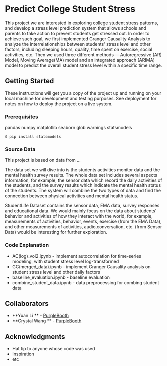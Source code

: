 # Predict College Student Stress

This project we are interested in exploring college student stress patterns, and develop a stress level prediction system that allows schools and parents to take action to prevent students get stressed out. In order to achieve such goal, we first implemented Granger Causality Analysis to analyze the interrelationships between students' stress level and other factors, including sleeping hours, quality, time spent on exercise, social activities, etc. Then we used three different methods -- Autoregressive (AR) Model, Moving Average(MA) model and an integrated approach (ARIMA) model to predict the overall student stress level within a specific time range.

## Getting Started

These instructions will get you a copy of the project up and running on your local machine for development and testing purposes. See deployment for notes on how to deploy the project on a live system.

### Prerequisites

pandas
numpy
matplotlib
seaborn
glob
warnings
statsmodels

```
$ pip install statsmodels
```

### Source Data
This project is based on data from  ...

The data set we will dive into is the students activities monitor data and the mental health survey results. The whole data set includes several aspects information, for example, the sensor data which record the daily activities of the students,
and the survey results which indicate the mental health status of the students. The system will combine the two types of data and find the connection between physical activities and mental health status.

StudentLife Dataset contains the sensor data, EMA data, survey responses and educational data. We would mainly focus on the data about students’ behavior and activities of how they interact with the world, for example, measurements of activities, behavior, events, exercise (from the EMA Data), and other measurements of activities, audio,conversation, etc. (from Sensor Data) would be interesting for further exploration.

### Code Explanation
* AC(log)_vol2.ipynb - implement autocorrelation for time-series modeling, with student stress level log-transformed 
* GC(merged_data).ipynb - implement Granger Causality analysis on student stress level and other daily factors
* baseline_evaluation.ipynb - baseline evaluation
* combine_student_data.ipynb - data preprocessing for combing student data 



## Collaborators

* **Yuan Li ** - [PurpleBooth](https://github.com/PurpleBooth)
* **Crystal Wang ** - [PurpleBooth](https://github.com/PurpleBooth)


## Acknowledgments

* Hat tip to anyone whose code was used
* Inspiration
* etc

